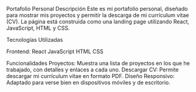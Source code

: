 Portafolio Personal
Descripción
Este es mi portafolio personal, diseñado para mostrar mis proyectos y permitir la descarga de mi currículum vitae (CV). La página está construida como una landing page utilizando React, JavaScript, HTML y CSS.

Tecnologías Utilizadas

Frontend:
React
JavaScript
HTML
CSS

Funcionalidades
Proyectos: Muestra una lista de proyectos en los que he trabajado, con detalles y enlaces a cada uno.
Descargar CV: Permite descargar mi currículum vitae en formato PDF.
Diseño Responsivo: Adaptado para verse bien en dispositivos móviles y de escritorio.

